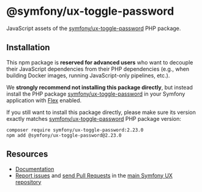 # @symfony/ux-toggle-password

JavaScript assets of the [symfony/ux-toggle-password](https://packagist.org/packages/symfony/ux-toggle-password) PHP package.

## Installation

This npm package is **reserved for advanced users** who want to decouple their JavaScript dependencies from their PHP dependencies (e.g., when building Docker images, running JavaScript-only pipelines, etc.).

We **strongly recommend not installing this package directly**, but instead  install the PHP package [symfony/ux-toggle-password](https://packagist.org/packages/symfony/ux-toggle-password) in your Symfony application with [Flex](https://github.com/symfony/flex) enabled.

If you still want to install this package directly, please make sure its version exactly matches [symfony/ux-toggle-password](https://packagist.org/packages/symfony/ux-toggle-password) PHP package version:
```shell
composer require symfony/ux-toggle-password:2.23.0
npm add @symfony/ux-toggle-password@2.23.0
```

## Resources

-   [Documentation](https://symfony.com/bundles/ux-toggle-password/current/index.html)
-   [Report issues](https://github.com/symfony/ux/issues) and
    [send Pull Requests](https://github.com/symfony/ux/pulls)
    in the [main Symfony UX repository](https://github.com/symfony/ux)
